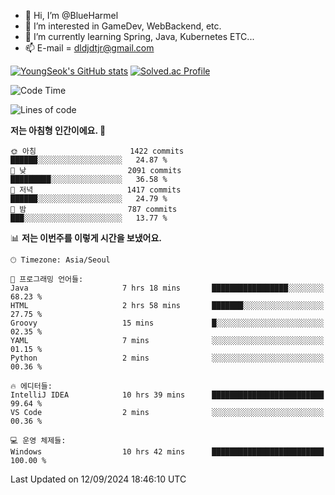 - 👋 Hi, I’m @BlueHarmel
- 👀 I’m interested in GameDev, WebBackend, etc.
- 🌱 I’m currently learning Spring, Java, Kubernetes ETC...
- 📫 E-mail = dldjdtjr@gmail.com

[![YoungSeok's GitHub stats](https://github-readme-stats.vercel.app/api?username=BlueHarmel&show_icons=true&theme=transparent)](https://github.com/anuraghazra/github-readme-stats)
[![Solved.ac Profile](http://mazassumnida.wtf/api/v2/generate_badge?boj=dldjdtjr)](https://solved.ac/dldjdtjr/)

<!--START_SECTION:waka-->
![Code Time](http://img.shields.io/badge/Code%20Time-693%20hrs%2056%20mins-blue)

![Lines of code](https://img.shields.io/badge/%EC%A0%80%EB%8A%94%20%EC%97%AC%ED%83%9C%EA%B9%8C%EC%A7%80%20-46.6%20million%20%EC%A4%84%EC%9D%98%20%EC%BD%94%EB%93%9C%EB%A5%BC%20%EC%9E%91%EC%84%B1%ED%96%88%EC%96%B4%EC%9A%94.-blue)

**저는 아침형 인간이에요. 🐤** 

```text
🌞 아침                     1422 commits        ██████░░░░░░░░░░░░░░░░░░░   24.87 % 
🌆 낮　                     2091 commits        █████████░░░░░░░░░░░░░░░░   36.58 % 
🌃 저녁                     1417 commits        ██████░░░░░░░░░░░░░░░░░░░   24.79 % 
🌙 밤　                     787 commits         ███░░░░░░░░░░░░░░░░░░░░░░   13.77 % 
```


📊 **저는 이번주를 이렇게 시간을 보냈어요.** 

```text
🕑︎ Timezone: Asia/Seoul

💬 프로그래밍 언어들: 
Java                     7 hrs 18 mins       █████████████████░░░░░░░░   68.23 % 
HTML                     2 hrs 58 mins       ███████░░░░░░░░░░░░░░░░░░   27.75 % 
Groovy                   15 mins             █░░░░░░░░░░░░░░░░░░░░░░░░   02.35 % 
YAML                     7 mins              ░░░░░░░░░░░░░░░░░░░░░░░░░   01.15 % 
Python                   2 mins              ░░░░░░░░░░░░░░░░░░░░░░░░░   00.36 % 

🔥 에디터들: 
IntelliJ IDEA            10 hrs 39 mins      █████████████████████████   99.64 % 
VS Code                  2 mins              ░░░░░░░░░░░░░░░░░░░░░░░░░   00.36 % 

💻 운영 체제들: 
Windows                  10 hrs 42 mins      █████████████████████████   100.00 % 
```


 Last Updated on 12/09/2024 18:46:10 UTC
<!--END_SECTION:waka-->
<!---
BlueHarmel/BlueHarmel is a ✨ special ✨ repository because its `README.md` (this file) appears on your GitHub profile.
You can click the Preview link to take a look at your changes.
--->


